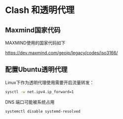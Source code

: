 # Clash 和透明代理

## Maxmind国家代码
MAXMIND使用的国家代码如下

https://dev.maxmind.com/geoip/legacy/codes/iso3166/

## 配置Ubuntu透明代理
Linux下作为透明代理使用需要开启流量转发：

```bash
sysctl -w net.ipv4.ip_forward=1
```

DNS 端口可能被系统占用
```bash
systemctl disable systemd-resolved
```